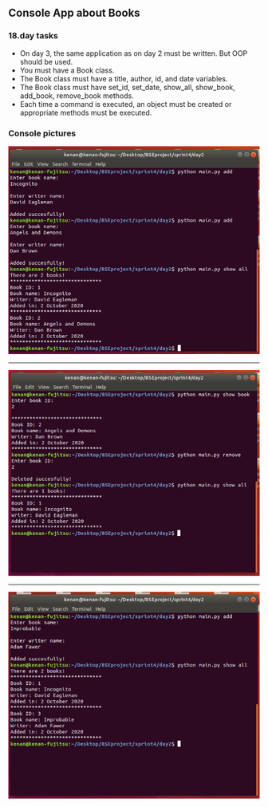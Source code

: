 ## Console App about Books

### 18.day tasks

* On day 3, the same application as on day 2 must be written. But OOP should be used.
* You must have a Book class.
* The Book class must have a title, author, id, and date variables.
* The Book class must have set_id, set_date, show_all, show_book, add_book, remove_book methods.
* Each time a command is executed, an object must be created or appropriate methods must be executed.


### Console pictures
<img src="./d18_1.png" alt="">

<hr>

<img src="./d18_2.png" alt="">

<hr>

<img src="./d18_3.png" alt="">
